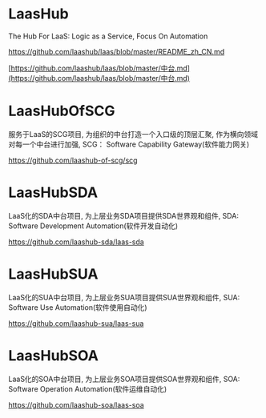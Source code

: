 # LaasHub

The Hub For LaaS: Logic as a Service, Focus On Automation

https://github.com/laashub/laas/blob/master/README_zh_CN.md

[https://github.com/laashub/laas/blob/master/中台.md](https://github.com/laashub/laas/blob/master/中台.md)

# LaasHubOfSCG

服务于LaaS的SCG项目, 为组织的中台打造一个入口级的顶层汇聚, 作为横向领域对每一个中台进行加强, SCG： Software Capability Gateway(软件能力网关)

https://github.com/laashub-of-scg/scg

# LaasHubSDA

LaaS化的SDA中台项目, 为上层业务SDA项目提供SDA世界观和组件, SDA: Software Development Automation(软件开发自动化)

https://github.com/laashub-sda/laas-sda

# LaasHubSUA

LaaS化的SUA中台项目, 为上层业务SUA项目提供SUA世界观和组件, SUA: Software Use Automation(软件使用自动化)

https://github.com/laashub-sua/laas-sua

# LaasHubSOA

LaaS化的SOA中台项目, 为上层业务SOA项目提供SOA世界观和组件, SOA: Software Operation Automation(软件运维自动化)

https://github.com/laashub-soa/laas-soa
